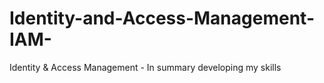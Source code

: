 # Identity-and-Access-Management-IAM-
Identity &amp; Access Management - In summary developing my skills
